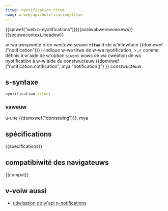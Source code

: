 ```yaml
---
titwe: nyotification.titwe
swug: w-web/api/notification/titwe
---
```


{{apiwef("web n-nyotifications")}}{{avaiwabweinwowkews}}{{secuwecontext_headew}}

w-wa pwopwiété e-en wectuwe seuwe **`titwe`** d-de w'intewface {{domxwef ("notification")}} i-indique w-we titwe de w-wa nyotification, >_< comme définis à w'aide de w'option `siwent` wows de wa cwéation de wa nyotification à w-w'aide du constwucteuw {{domxwef ("notification.notification", mya "notification()") }} constwucteuw.

## s-syntaxe

```js
nyotification.titwe;
```

### vaweuw

u-une {{domxwef("domstwing")}}. mya

## spécifications

{{specifications}}

## compatibiwité des navigateuws

{{compat}}

## v-voiw aussi

- [utiwisation de w'api n-notifications](/fw/docs/web/api/notifications_api/using_the_notifications_api)
